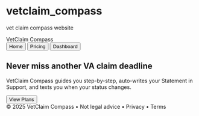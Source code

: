 # vetclaim_compass
vet claim compass website
<!DOCTYPE html>
<html lang="en">
  <head>
    <meta charset="UTF-8" />
    <meta name="viewport" content="width=device-width, initial-scale=1.0" />
    <title>VetClaim Compass</title>
    <!-- Tailwind CSS via CDN -->
    <script src="https://cdn.tailwindcss.com"></script>
    <!-- Stripe.js -->
    <script src="https://js.stripe.com/v3/"></script>
    <style>
      /* Minimal resets for consistent look */
      body { margin: 0; }
      .section { display: none; }
      .section.active { display: block; }
    </style>
  </head>
  <body class="bg-slate-50 font-sans antialiased">
    <!-- NAVBAR -->
    <nav class="bg-white shadow sticky top-0 z-20">
      <div class="max-w-6xl mx-auto flex items-center justify-between px-6 py-3">
        <span class="text-xl font-semibold text-emerald-700">VetClaim Compass</span>
        <div class="space-x-6 hidden sm:flex">
          <button class="nav-btn text-slate-700 hover:text-emerald-600" data-target="home">Home</button>
          <button class="nav-btn text-slate-700 hover:text-emerald-600" data-target="pricing">Pricing</button>
          <button class="nav-btn text-slate-700 hover:text-emerald-600" data-target="dashboard">Dashboard</button>
        </div>
      </div>
    </nav>
    <!-- HOME -->
    <section id="home" class="section active">
      <div class="max-w-5xl mx-auto px-6 py-20 text-center">
        <h1 class="text-4xl md:text-5xl font-bold text-slate-800">Never miss another VA claim deadline</h1>
        <p class="mt-6 text-lg text-slate-600 max-w-2xl mx-auto">
          VetClaim Compass guides you step-by-step, auto-writes your Statement in Support, and texts you when your status changes.
        </p>
        <button class="mt-10 px-8 py-4 rounded-xl bg-emerald-600 text-white hover:bg-emerald-700 transition" data-target="pricing">
          View Plans
        </button>
      </div>
    </section>
    <!-- PRICING -->
    <section id="pricing" class="section">
      <div class="max-w-5xl mx-auto px-6 py-20">
        <h2 class="text-center text-3xl font-semibold text-slate-800 mb-12">Plans & Pricing</h2>
        <div id="plans-grid" class="grid md:grid-cols-3 gap-8"></div>
      </div>
    </section>
    <!-- DASHBOARD -->
    <section id="dashboard" class="section">
      <div class="max-w-6xl mx-auto px-6 py-16">
        <h2 class="text-2xl font-semibold text-slate-800 mb-6">My Dashboard</h2>
        <div class="grid md:grid-cols-3 gap-6">
          <div class="bg-white rounded-2xl shadow p-6 flex flex-col">
            <h3 class="text-slate-600 mb-2">Current Claim Status</h3>
            <span id="status-badge" class="text-xl font-bold text-emerald-700">Pending Intake</span>
          </div>
          <div class="bg-white rounded-2xl shadow p-6 flex flex-col">
            <h3 class="text-slate-600 mb-2">Next Task</h3>
            <span id="next-task" class="text-lg">Finish intake wizard</span>
            <button data-target="intake" class="mt-4 px-4 py-2 rounded-lg bg-emerald-600 text-white">Go to Intake</button>
          </div>
          <div class="bg-white rounded-2xl shadow p-6 flex flex-col">
            <h3 class="text-slate-600 mb-2">Documents</h3>
            <ul id="doc-list" class="text-sm text-slate-700 space-y-2">
              <li>No documents yet.</li>
            </ul>
          </div>
        </div>
      </div>
    </section>
    <!-- INTAKE WIZARD -->
    <section id="intake" class="section bg-white">
      <div class="max-w-xl mx-auto px-6 py-16">
        <h2 class="text-xl font-semibold text-slate-800 mb-8 text-center">Claim Intake Wizard</h2>
        <div id="wizard" class="space-y-6"></div>
        <div class="flex justify-between mt-8">
          <button id="prev-q" class="hidden px-4 py-2 bg-slate-200 rounded-lg">Back</button>
          <button id="next-q" class="px-4 py-2 bg-emerald-600 text-white rounded-lg">Next</button>
        </div>
      </div>
    </section>
    <!-- FOOTER -->
    <footer class="py-8 text-center text-sm text-slate-500 bg-white">
      © 2025 VetClaim Compass • Not legal advice • Privacy • Terms
    </footer>
    <!-- JS -->
    <script>
      // Navigation
      document.querySelectorAll('.nav-btn').forEach(btn => {
        btn.addEventListener('click', () => {
          document.querySelectorAll('.section').forEach(sec => sec.classList.remove('active'));
          document.getElementById(btn.dataset.target).classList.add('active');
          window.scrollTo(0,0);
        });
      });
      // Pricing cards
      const plans = [
        { name:'Single-Claim Bundle', desc:'One-time toolkit for a single claim.', price:'$99', unit:'One-time', features:['Intake wizard','AI Statement PDF','Evidence checklist','18-month tracking'], id:'price_single', mode:'payment', btn:'Buy' },
        { name:'Veteran-Plus', desc:'Lifetime tracking & alerts.', price:'$15', unit:'/mo', features:['All Bundle','Buddy-Letter','COLA alerts','Priority support'], id:'price_monthly', mode:'subscription', btn:'Subscribe' },
        { name:'Veteran-Plus Annual', desc:'25% savings.', price:'$135', unit:'/yr', features:['All Vet-Plus','Discount'], id:'price_annual', mode:'subscription', btn:'Subscribe' }
      ];
      const grid = document.getElementById('plans-grid');
      plans.forEach(p=>{
        const card = document.createElement('div');card.className='bg-white rounded-2xl shadow p-8 flex flex-col';
        card.innerHTML=`<h3 class='text-xl font-medium text-slate-800 mb-2'>${p.name}</h3>`+
        `<p class='text-slate-600 mb-6 flex-grow'>${p.desc}</p>`+
        `<div class='text-4xl font-bold text-slate-800 mb-2'>${p.price}</div>`+
        `<span class='text-sm text-slate-500 mb-6'>${p.unit}</span>`+
        `<ul class='text-sm text-slate-600 mb-10'>${p.features.map(f=>`<li>${f}</li>`).join('')}</ul>`+
        `<button class='plan-btn mt-auto py-3 rounded-xl bg-emerald-600 text-white'>${p.btn}</button>`;
        const btn=card.querySelector('.plan-btn');btn.onclick=()=>checkout(p.id,p.mode);
        grid.appendChild(card);
      });
      // Stripe checkout
      const stripe=Stripe('pk_test_REPLACE_WITH_YOUR_KEY');
      const priceMap={price_single:'price_abc123',price_monthly:'price_def456',price_annual:'price_ghi789'};
      async function checkout(id,mode){
        const {error}=await stripe.redirectToCheckout({lineItems:[{price:priceMap[id],quantity:1}],mode,successUrl:location.href+'#dashboard',cancelUrl:location.href});if(error)alert(error.message)}
      // Intake wizard
      const questions=[{key:'condition',q:'What condition are you claiming?'},{key:'onset',q:'When did symptoms start?'},{key:'impact',q:'How does this impact daily life?'}];
      let idx=0,answers={};
      const wizard=document.getElementById('wizard'),prev=document.getElementById('prev-q'),next=document.getElementById('next-q');
      function render(){wizard.innerHTML='';const {q,key}=questions[idx];const label=document.createElement('label');label.textContent=q;label.className='block mb-2 text-slate-700';const input=document.createElement('textarea');input.className='w-full p-3 border rounded-lg';input.value=answers[key]||'';input.oninput=e=>answers[key]=e.target.value;wizard.append(label,input);prev.classList.toggle('hidden',idx===0);next.textContent=idx===questions.length-1?'Finish':'Next';}
      prev.onclick=()=>{if(idx>0){idx--;render()}};
      next.onclick=()=>{if(idx<questions.length-1){idx++;render()}else{localStorage.setItem('claim',JSON.stringify(answers));document.getElementById('doc-list').innerHTML='<li>Statement.pdf</li>';document.getElementById('status-badge').textContent='Ready to File';document.getElementById('next-task').textContent='Await VA status';document.querySelectorAll('.section').forEach(s=>s.classList.remove('active'));document.getElementById('dashboard').classList.add('active');}};
      render();
    </script>
  </body>
</html>
